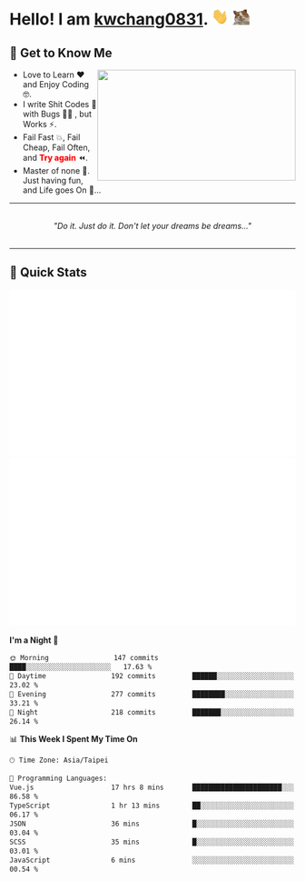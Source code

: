 <h1> <span>Hello! I am <a href="https://github.com/kwchang0831">kwchang0831</a>.</span> <img src="./assets/hi.gif" width="30px" height="30px">  <img src="./assets/cool-cat.gif" height="30px"></h1>
</h1>

## 🎉 Get to Know Me

<a href="#"><img align="right" src="https://media.tenor.com/S5qCffxIFdUAAAAC/the-muppet-kermit-the-frog.gif" width="349" height="195" /></a>

- Love to Learn ❤️ and Enjoy Coding 🤓.
- I write Shit Codes 💩 with Bugs 🐛🐛 , but Works ⚡️.
- Fail Fast 💥, Fail Cheap, Fail Often, and <span style="color:red;font-weight:800;">Try again</span> ⏪️.
- Master of none 🤪. Just having fun, and Life goes On 🌱...

<hr/>
<br/>
<div align="center">
<i>"Do it. Just do it. Don't let your dreams be dreams..." </i>
</div>
<br/>
<hr/>

## 🙈 Quick Stats

![overview](https://raw.githubusercontent.com/kwchang0831/kwchang0831/output/generated/overview.svg)
![languages](https://raw.githubusercontent.com/kwchang0831/kwchang0831/output/generated/languages.svg)

<!--START_SECTION:waka-->
**I'm a Night 🦉** 

```text
🌞 Morning                147 commits         ████░░░░░░░░░░░░░░░░░░░░░   17.63 % 
🌆 Daytime                192 commits         ██████░░░░░░░░░░░░░░░░░░░   23.02 % 
🌃 Evening                277 commits         ████████░░░░░░░░░░░░░░░░░   33.21 % 
🌙 Night                  218 commits         ███████░░░░░░░░░░░░░░░░░░   26.14 % 
```


📊 **This Week I Spent My Time On** 

```text
🕑︎ Time Zone: Asia/Taipei

💬 Programming Languages: 
Vue.js                   17 hrs 8 mins       ██████████████████████░░░   86.58 % 
TypeScript               1 hr 13 mins        ██░░░░░░░░░░░░░░░░░░░░░░░   06.17 % 
JSON                     36 mins             █░░░░░░░░░░░░░░░░░░░░░░░░   03.04 % 
SCSS                     35 mins             █░░░░░░░░░░░░░░░░░░░░░░░░   03.01 % 
JavaScript               6 mins              ░░░░░░░░░░░░░░░░░░░░░░░░░   00.54 % 
```


<!--END_SECTION:waka-->
